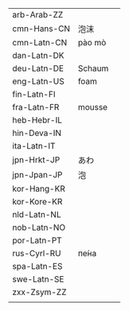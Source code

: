 | | | |
|-|-|-|
| arb-Arab-ZZ |  |  |
| cmn-Hans-CN | 泡沫 |  |
| cmn-Latn-CN | pào mò |  |
| dan-Latn-DK |  |  |
| deu-Latn-DE | Schaum |  |
| eng-Latn-US | foam |  |
| fin-Latn-FI |  |  |
| fra-Latn-FR | mousse |  |
| heb-Hebr-IL |  |  |
| hin-Deva-IN |  |  |
| ita-Latn-IT |  |  |
| jpn-Hrkt-JP | あわ |  |
| jpn-Jpan-JP | 泡 |  |
| kor-Hang-KR |  |  |
| kor-Kore-KR |  |  |
| nld-Latn-NL |  |  |
| nob-Latn-NO |  |  |
| por-Latn-PT |  |  |
| rus-Cyrl-RU | пе́на |  |
| spa-Latn-ES |  |  |
| swe-Latn-SE |  |  |
| zxx-Zsym-ZZ |  |  |
|  |  |  |
